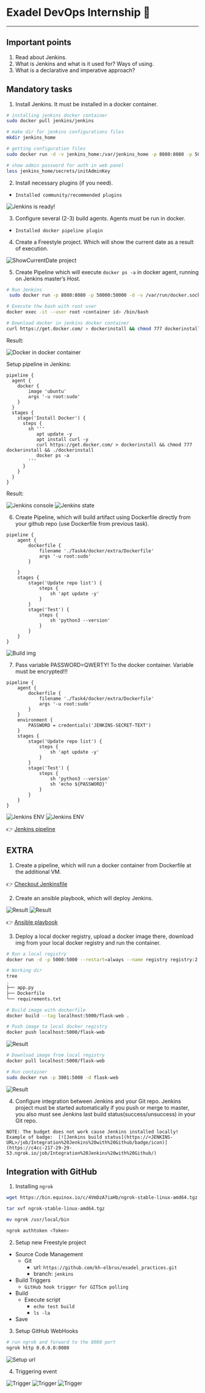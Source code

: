 # Exadel DevOps Internship 🤘

---

## Important points

1. Read about Jenkins. 
2. What is Jenkins and what is it used for? Ways of using. 
3. What is a declarative and imperative approach? 
 
## Mandatory tasks

1. Install Jenkins. It must be installed in a docker container.

```sh
# installing jenkins docker container
sudo docker pull jenkins/jenkins

# make dir for jenkins configurations files
mkdir jenkins_home

# getting configuration files
sudo docker run -d -v jenkins_home:/var/jenkins_home -p 8080:8080 -p 50000:50000 jenkins/jenkins

# show admin password for auth in web panel
less jenkins_home/secrets/initAdminKey
```
2. Install necessary plugins (if you need).

- `Installed community/recommended plugins` 

![Jenkins is ready!](./src/img1.png)

3. Configure several (2-3) build agents. Agents must be run in docker.

- `Installed docker pipeline plugin`

4. Create a Freestyle project. Which will show the current date as a result of execution.

![ShowCurrentDate project](./src/img2.png)

5. Create Pipeline which will execute `docker ps -a` in docker agent, running on Jenkins master’s Host.

```sh
# Run Jenkins 
 sudo docker run -p 8080:8080 -p 50000:50000 -d -v /var/run/docker.sock:/var/run/docker.sock -v jenkins_home:/var/jenkins_home jenkins/jenkins

# Execute thw bash with root user
docker exec -it --user root <container id> /bin/bash

# Download docker in jenkins docker container
curl https://get.docker.com/ > dockerinstall && chmod 777 dockerinstall && ./dockerinstall
```

Result:

![Docker in docker container](./src/img3.png)

Setup pipeline in Jenkins:

```
pipeline {
  agent {
    docker { 
        image 'ubuntu' 
        args '-u root:sudo'
    }
  }
  stages {
    stage('Install Docker') {
      steps {
        sh '''
           apt update -y
           apt install curl -y
           curl https://get.docker.com/ > dockerinstall && chmod 777 dockerinstall && ./dockerinstall
           docker ps -a
        '''
      }
    }
  }
}
```

Result:

![Jenkins console](./src/img4.png)
![Jenkins state](./src/img5.png)

6. Create Pipeline, which will build artifact using Dockerfile directly from your github repo (use Dockerfile from previous task).

```
pipeline {
    agent { 
        dockerfile {
            filename './Task4/docker/extra/Dockerfile'
            args '-u root:sudo'
        } 
        
    }
    stages {
        stage('Update repo list') {
            steps {
                sh 'apt update -y'
            }
        }
        stage('Test') {
            steps {
                sh 'python3 --version'
            }
        }
    }
}
```

![Build img](./src/img6.png)


7. Pass  variable PASSWORD=QWERTY! To the docker container. Variable must be encrypted!!!

```
pipeline {
    agent { 
        dockerfile {
            filename './Task4/docker/extra/Dockerfile'
            args '-u root:sudo'
        } 
    }
    environment {
        PASSWORD = credentials('JENKINS-SECRET-TEXT')
    }
    stages {
        stage('Update repo list') {
            steps {
                sh 'apt update -y'
            }
        }
        stage('Test') {
            steps {
                sh 'python3 --version'
                sh 'echo ${PASSWORD}'
            }
        }
    }
}
```

![Jenkins ENV](./src/img7.png)
![Jenkins ENV](./src/img8.png)

👉 [Jenkins pipeline](./Jenkinsfile)

## EXTRA

1. Create a pipeline, which will run a docker container from Dockerfile at the additional VM.

👉 [Checkout Jenkinsfile](../Task4/docker/extra/Jenkinsfile)

2. Create an ansible playbook, which will deploy Jenkins.

![Result](./src/img9.png)
![Result](./src/img10.png)

👉 [Ansible playbook](./ansible-playbook/jenkins-playbook.yml)

3. Deploy a local docker registry, upload a docker image there, download img from your local docker registry and run the container.

```sh
# Run a local registry
docker run -d -p 5000:5000 --restart=always --name registry registry:2

# Working dir 
tree
.
├── app.py
├── Dockerfile
└── requirements.txt

# Build image with dockerfile
docker build --tag localhost:5000/flask-web .

# Push image to local docker registry 
docker push localhost:5000/flask-web
```

![Result](./src/img11.png)

```sh
# Download image from local registry
docker pull localhost:5000/flask-web

# Run container 
sudo docker run -p 3001:5000 -d flask-web
```

![Result](./src/img12.png)

4. Configure integration between Jenkins and your Git repo. Jenkins project must be started automatically if you push or merge to master, you also must see Jenkins last build status(success/unsuccess) in your Git repo.

`
NOTE: The budget does not work cause Jenkins installed locally!
Example of badge: 
[![Jenkins build status](https://<JENKINS-URL>/job/Integration%20Jenkins%20with%20Github/badge/icon)](https://c4cc-217-29-29-53.ngrok.io/job/Integration%20Jenkins%20with%20Github/)
`

## Integration with GitHub

1. Installing `ngrok`

```sh
wget https://bin.equinox.io/c/4VmDzA7iaHb/ngrok-stable-linux-amd64.tgz

tar xvf ngrok-stable-linux-amd64.tgz

mv ngrok /usr/local/bin

ngrok authtoken <Token>
```

2. Setup new Freestyle project

- Source Code Management
  - Git
    - url: `https://github.com/kh-elbrus/exadel_practices.git`
    - branch: `jenkins`
- Build Triggers
  - `GitHub hook trigger for GITScm polling`
- Build
  - Execute script
    - `echo test build`
    - `ls -la`
- Save

3. Setup GitHub WebHooks

```sh
# run ngrok and forward to the 8080 port 
ngrok http 0.0.0.0:8080
```

![Setup url](./src/img16.png)

4. Triggering event

![Trigger](./src/img13.png)
![Trigger](./src/img14.png)
![Trigger](./src/img15.png)

